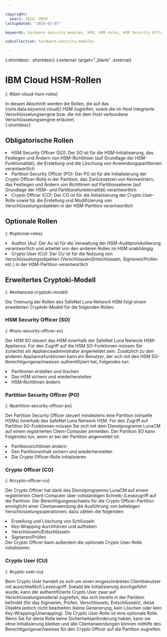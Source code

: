 ```yaml
---

copyright:
  years: 2014, 2019
lastupdated: "2019-03-07"

keywords: hardware security modules, HSM, HSM roles, HSM Security Officer, Partition Security Officer, Crypto Officer, Auditor, Crypto User, Appliance Admin, HSM Security Officer, Partition Security Officer, cryptographic, keys,

subcollection: hardware-security-modules

---
```


{:shortdesc: .shortdesc}
{:external: target="_blank" .external}

# IBM Cloud HSM-Rollen
{: #ibm-cloud-hsm-roles}

In diesem Abschnitt werden die Rollen, die auf das {{site.data.keyword.cloud}} HSM zugreifen, sowie die im Host integrierte Verschlüsselungsengine bzw. die mit dem Host verbundene Verschlüsselungsengine erläutert.  
{:shortdesc}

## Obligatorische Rollen
<li>HSM Security Officer (SO): Der SO ist für die HSM-Initialisierung, das Festlegen und Ändern von HSM-Richtlinien (auf Grundlage der HSM-Funktionalität), die Erstellung und die Löschung von Anwendungspartitionen verantwortlich
<li>Partition Security Officer (PO): Der PO ist für die Initialisierung der Crypto Officer-Rolle in der Partition, das Zurücksetzen von Kennwörtern, das Festlegen und Ändern von Richtlinien auf Partitionsebene (auf Grundlage der HSM- und Partitionsfunktionalität) verantwortlich
<li>Crypto Officer (CO): Der CO ist für die Initialisierung der Crypto User-Rolle sowie für die Erstellung und Modifizierung von Verschlüsselungsobjekten in der HSM-Partition verantwortlich

## Optionale Rollen
{: #optional-roles}

<li>Auditor (Au): Der Au ist für die Verwaltung der HSM-Auditprotokollierung verantwortlich und arbeitet von den anderen Rollen im HSM unabhängig
<li>Crypto User (CU): Der CU ist für die Nutzung von Verschlüsselungsobjekten (Verschlüsseln/Entschlüsseln, Signieren/Prüfen etc.) in der HSM-Partition verantwortlich

## Erweitertes Cryptoki-Modell
{: #enhanced-cryptoki-model}

Die Trennung der Rollen des SafeNet Luna Network HSM folgt einem erweiterten Cryptoki-Modell für die folgenden Rollen:

### HSM Security Officer (SO)
{: #hsm-security-officer-so}

Der HSM SO steuert das HSM innerhalb der SafeNet Luna Network HSM-Appliance. Für den Zugriff auf die HSM SO-Funktionen müssen Sie zunächst als Applianceadministrator angemeldet sein.
Zusätzlich zu den anderen Appliancefunktionen kann ein Benutzer, der sich mit den HSM SO-Berechtigungsnachweisen authentifiziert hat, Folgendes tun:
<li>Partitionen erstellen und löschen
<li>Das HSM sichern und wiederherstellen
<li>HSM-Richtlinien ändern

### Partition Security Officer (PO)
{: #partition-security-officer-po}

Der Partition Security Officer steuert mindestens eine Partition (virtuelle HSMs) innerhalb des SafeNet Luna Network HSM. Für den Zugriff auf Partition SO-Funktionen müssen Sie sich mit dem Dienstprogramm LunaCM auf einem registrierten Client-Computer anmelden.
Der Partition SO kann Folgendes tun, wenn er bei der Partition angemeldet ist:
<li>Partitionsrichtlinien ändern
<li>Den Partitionsinhalt sichern und wiederherstellen
<li>Die Crypto Officer-Rolle initialisieren

### Crypto Officer (CO)
{: #crypto-officer-co}

Der Crypto Officer hat dank des Dienstprogramms LunaCM auf einem registrierten Client-Computer über vollständigen Schreib-/Lesezugriff auf die Partition. Der Berechtigungsnachweis für die Crypto Officer-Partition ermöglicht einer Clientanwendung die Ausführung von beliebigen Verschlüsselungsoperationen; dazu zählen die folgenden:
<li>Erstellung und Löschung von Schlüsseln
<li>Key-Wrapping durchführen und aufheben
<li>Verschlüsseln/Entschlüsseln
<li>Signieren/Prüfen</li>
Der Crypto Officer kann außerdem die optionale Crypto User-Rolle initialisieren.

### Crypto User (CU)
{: #cypto-user-cu}

Beim Crypto User handelt es sich um einen eingeschränkten Clientbenutzer mit ausschließlich Lesezugriff. Sobald die Initialisierung durchgeführt wurde, kann der authentifizierte Crypto User zwar auf Verschlüsselungsmaterial zugreifen, das sich bereits in der Partition befindet (für das Siginieren, Prüfen, Verschlüsseln, Entschlüsseln), diese Objekte jedoch nicht bearbeiten (keine Generierung, kein Löschen oder kein Key-Wrapping/Unwrapping).
Die Crypto User-Rolle ist eine optionale Rolle. Wenn Sie für diese Rolle keine Sicherheitsanforderung haben, kann sie ohne Initialisierung bleiben und alle Clientanwendungen können mithilfe des Berechtigungsnachweises für den Crypto Officer auf die Partition zugreifen.
